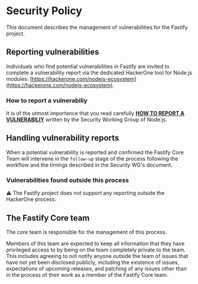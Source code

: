 # Security Policy

This document describes the management of vulnerabilities for the Fastify project.


## Reporting vulnerabilities

Individuals who find potential vulnerabilities in Fastify are invited to complete a vulnerability report via the dedicated HackerOne tool for Node.js modules: [https://hackerone.com/nodejs-ecosystem](https://hackerone.com/nodejs-ecosystem).

### How to report a vulnerabiliy

It is of the utmost importance that you read carefully [**HOW TO REPORT A VULNERABILIY**](https://github.com/nodejs/security-wg/blob/master/processes/third_party_vuln_process.md) written by the Security Working Group of Node.js.


## Handling vulnerability reports

When a potential vulnerability is reported and confirmed the Fastify Core Team will intervene in the
`follow-up` stage of the process following the workflow and the timings described in the Security WG's document.

### Vulnerabilities found outside this process

⚠ The Fastify project does not support any reporting outside the HackerOne process.


## The Fastify Core team

The core team is responsible for the management of this process.

Members of this team are expected to keep all information that they have privileged access to by being
on the team completely private to the team. This includes agreeing to not notify anyone outside the
team of issues that have not yet been disclosed publicly, including the existence of issues,
expectations of upcoming releases, and patching of any issues other than in the process of their work
as a member of the Fastify Core team.
